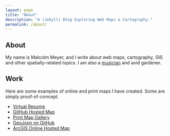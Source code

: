 ```yaml
---
layout: page
title: "About"
description: "A (Jekyll) Blog Exploring Web Maps & Cartography."
permalink: /about/
---
```

## About

My name is Malcolm Meyer, and I write about web maps, cartography, GIS and other spatially-related topics. I am also a [musician](http://malcolmmeyer.tumblr.com) and avid gardener.

## Work

Here are some examples of online and print maps I have created. Some are simply proof-of-concept.

- [Virtual Resume](http://www.arcgis.com/apps/MapJournal/index.html?appid=97e1a75ea03043c392c1e6b09b1997d0&webmap=f21d3db8cc7e48c885e795bf679dd363)
- [GitHub Hosted Map](http://reyemtm.github.io/geojson)
- [Print Map Gallery](http://reyemtm.github.io/maps-old/gallery.html#expanded "Map Gallery")
- [GeoJson on GitHub](https://github.com/reyemtm/geojson/blob/gh-pages/parks.geojson "GeoJson Sample")
- [ArcGIS Online Hosted Map](http://www.arcgis.com/apps/Viewer/index.html?appid=a7b9fe89135b4f69a51803704c8302b2)
